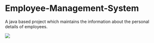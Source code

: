 # Employee-Management-System
A java based project which maintains the information about the personal details of employees.

<img src="add_employee">
